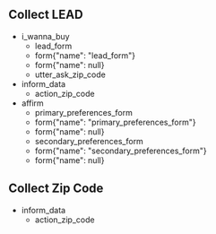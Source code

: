 ## Collect LEAD
* i_wanna_buy
	- lead_form
    - form{"name": "lead_form"}
    - form{"name": null}
    - utter_ask_zip_code
* inform_data
	- action_zip_code
* affirm
    - primary_preferences_form
    - form{"name": "primary_preferences_form"}
    - form{"name": null}
    - secondary_preferences_form
    - form{"name": "secondary_preferences_form"}
    - form{"name": null}

## Collect Zip Code
* inform_data
	- action_zip_code

